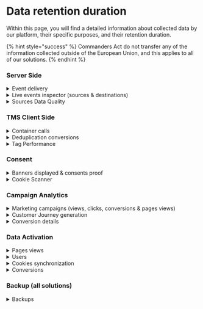# Data retention duration

Within this page, you will find a detailed information about collected data by our platform, their specific purposes, and their retention duration.



{% hint style="success" %}
Commanders Act do not transfer any of the information collected outside of the European Union, and this applies to all of our solutions.
{% endhint %}

### Server Side

<details>

<summary>Event delivery </summary>

**Type:** Data Collection

**Purpose:** Sampling storage of inbound and outbound hits from server side function

**Personal data:**  Any data necessary for the client's project\
\*IP addresses are automatically obfuscated (the last octet is replaced by 0)

**Consent required:** Yes

**Data retention:** 30 days

**Collection frequency:** 6 requests per minute for each event type\
\*a bonus of 30 request per hour for each event type

</details>

<details>

<summary>Live events inspector (sources &#x26; destinations)</summary>

**Type:** Data Collection

**Purpose:** Sampling storage of inbound and outbound hits from server side function

**Personal data:**  Any data necessary for the client's project\
\*IP addresses are automatically obfuscated (the last octet is replaced by 0)

**Consent required:** Yes

**Data retention:** 7 days

**Collection frequency:** 6 requests per minute for each event type\
\*a bonus of 30 request per hour for each event type

</details>

<details>

<summary>Sources Data Quality</summary>

**Type:** Data Collection

**Purpose:** Sampling storage of inbound and outbound hits from server side function

**Personal data:** Yes, depending of customers settings

**Consent required:** Yes

**Data retention:** 30 days

**Collection frequency:** 6 requests per minute for each event type\
\*a bonus of 30 request per hour for each event type

</details>

### TMS Client Side

<details>

<summary>Container calls</summary>

**Type:** Data Collection

**Purpose:** Monitoring of the volume of container calls Generation of TAG invoicing

**Personal data:** No

**Consent required:** No

**Data retention:** 31 days

</details>

<details>

<summary>Deduplication conversions</summary>

**Type:** Data Collection

**Purpose:** Deduplication reporting by conversions

**Personal data:** No

**Consent required:** Yes

**Data retention:** 90 days

</details>

<details>

<summary>Tag Performance</summary>

**Type:** Data Collection

**Purpose:** Performance reporting on the tags embedded in our containers

**Personal data:** No

**Consent required:** No (Anonymous data)

**Data retention:** 30 days

</details>

### Consent

<details>

<summary>Banners displayed &#x26; consents proof</summary>

**Type:** Data Collection

**Purpose:** Counting of privacy banner postings and consents. Storage of consents in accordance with legislation

**Personal data:** Commanders Act uniq ID (TCPID)

**Consent required:** No

**Data retention:** 396 days

</details>

<details>

<summary>Cookie Scanner</summary>

**Type:** Data Collection

**Purpose:** Collection of cookies set up on customer website for conformity check

**Personal data:** No

**Consent required:** No (anonymous data)

**Data retention:** 30 days

</details>

### Campaign Analytics

<details>

<summary>Marketing campaigns (views, clicks, conversions &#x26; pages views)</summary>

**Type:** Data Collection

**Purpose:** Dashboard generation on sales attribution to marketing solutions

**Personal data:**&#x20;

* Commanders Act uniq ID (TC\_ID)&#x20;
* IP&#x20;
* User Agent

**Consent required:** Yes

**Data retention:** 90 days by default

</details>

<details>

<summary>Customer Journey generation</summary>

**Type:** Data Processing

**Purpose:** Generation of customers journeys from the collected data to be able to constitute the attribution

**Personal data:** Yes

**Consent required:** Yes

**Data retention:** 90 days

</details>

<details>

<summary>Conversion details</summary>

**Type:** Data Processing

**Purpose:** Storage of conversions with customer journeys

**Personal data:**&#x20;

* Commanders Act uniq ID (TC\_ID)&#x20;
* IP&#x20;
* User Agent
* Conversion data

**Consent required:** Yes

**Data retention:** 2 years

**Additional information:** This long retention allows our customers to compare conversion data to previous year.

</details>

### Data Activation

<details>

<summary>Pages views</summary>

**Type:** Data Collection

**Purpose:** Collecting the navigation of Internet users on a website in order to perform profiling

**Personal data:**&#x20;

* ID Unique CA (TC\_ID)&#x20;
* IP&#x20;
* User Agent&#x20;
* User ID Any other data necessary for the client's project

**Consent required:** Yes

**Data retention:** 30 days

</details>

<details>

<summary>Users</summary>

**Type:** Data Processing

**Purpose:** Algorithms for the distribution of users in predefined segments

**Personal data:** No

**Consent required:** Yes

**Data retention:** 2 years

**Additional information:** We consider a user to be inactive after 2 years. This period is set to match the need of some of our customers having long sales cycles

</details>

<details>

<summary>Cookies synchronization</summary>

**Type:** Data Collection

**Purpose:** Correspondence of our IDs with partner IDs

**Personal data:**&#x20;

* ID Unique CA (TC\_ID)&#x20;
* Partners Ids

**Consent required:** Yes

**Data retention:** 90 days

**Additional information:** We consider a user to be inactive after 2 years. This period is set to match the need of some of our customers having long sales cycles

</details>

<details>

<summary>Conversions</summary>

**Type:** Data Import

**Purpose:** Import of conversion and reconciliation with collected data

**Personal data:**&#x20;

* Name
* first name&#x20;
* email
* contact information

**Consent required:** Yes

**Data retention:** 12 months by default

</details>

### Backup (all solutions)

<details>

<summary>Backups</summary>

**Type:** Backup

**Purpose:** Backups of all data stored

**Personal data:** All databases

**Consent required:** Not applicable

**Data retention:** 3 months

</details>
